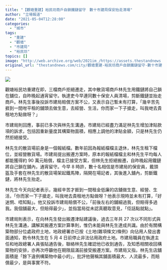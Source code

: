 ```yaml
---
title: "【觀塘重建】裕民坊商戶自鎖鐵鏈留守　數十市建局保安抬走清場"
author: "立場報道"
date: "2021-05-04T12:28:00"
categories:
  - "城市"
tags:
  - "重建"
  - "觀塘"
  - "市建局"
  - "裕民坊"
topics: []
image: "http://web.archive.org/web/2021im_/https://assets.thestandnews.com/media/photos/template-10_PSWXY.png"
original_url: "thestandnews.com/city/觀塘重建-裕民坊商戶自鎖鐵鏈留守-數十市建局保安抬走清場"
---
```

![](http://web.archive.org/web/2021im_/https://assets.thestandnews.com/media/photos/template-10_PSWXY.png)

觀塘裕民坊重建在即，三檔商戶拒絕遷走，其中散貨場商戶林先生用鐵鏈將自己鎖在舖位，自昨晚起通宵留守。執達吏今早連同數十保安人員清場，剪斷鐵鏈並抬走商戶。林先生事後投訴市建局賠償方案不公，又表示自己暫未有打算，「幾辛苦先捱到一間咁平租的舖頭去做生意，去經營、生活，你而家一下子搶走，叫我哋去貴租地方點做呀？」

市建局則回應，事前已多次與林先生溝通，市建局已經盡力滿足林先生增加津貼款項的訴求，包括因重新量度其構築物面積，相應上調他的津貼金額，只是林先生仍然拒絕接受。

林先生的散貨場前身是一個報紙檔。數年前因為報紙檔檔主退休，林先生租下檔位，並經營散貨場。市建局提出搬遷方案時，原本的報紙檔檔主和林先生平均每人都能獲得約 90 萬元賠償，檔主已接受方案，但林先生拒絕搬遷，自昨晚起用鐵鏈將自己鎖在舖內，通宵留守。今早 8 時許，數十名相信是市建局的保安員，戴頭盔及手套在林先生的散貨場架起鐵馬陣，隔開在場記者，其後進入舖內，剪斷鐵鏈，將林先生抬走。

林先生今天向記者表示，幾經辛苦才捱到一間租金低廉的店舖做生意、經營、生活，「你而家一下子搶走，叫我哋去貴租地方點做呀？他表示現時並未有打算，「好迷惘、唔知點」。他又投訴市建局賠償不公，「前後左右的舖細過我，但賠得多過我。我個舖最大，但賠得最少」，並指當局從未認真聽取意見，「佢話點就點」。

市建局則表示，在向林先生發出搬遷津貼建議後，過去三年共 27 次以不同形式與林先生溝通，講解其搬遷方案計算準則，惟仍未能與林先生達成共識。由於有關構築物部分位處政府土地，地政總署亦已按《土地(雜項條文)條例》向佔用人發出書面通知，飭令林先生在 5 月 4 日前停止非法佔用政府土地。市建局職員在執達主任和地政總署人員張貼通告後，聯絡林先生確認他已收到通告，及知悉相關收回構築物的安排，亦再次呼籲他在期限屆滿前接受搬遷方案。市建局又指，林先生店舖面積是「餘下違例構築物中最小的」，批評他聲稱其舖面積最大、人流最多，而賠償最少，是與事實不符。